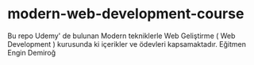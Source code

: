 # modern-web-development-course

Bu repo Udemy' de bulunan Modern tekniklerle Web Geliştirme ( Web Development ) kurusunda ki içerikler ve ödevleri kapsamaktadır.
Eğitmen Engin Demiroğ

